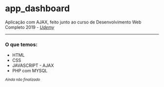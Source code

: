 # app_dashboard
Aplicação com AJAX, feito junto ao curso de Desenvolvimento Web Completo 2019 - <em><a href="https://www.udemy.com/">Udemy</a></em>
<hr>

<h3>O que temos:</h3>
<ul>
	<li>HTML</li>
	<li>CSS</li>
  <li>JAVASCRIPT - AJAX</li>
  <li>PHP com MYSQL</li>
</ul>
<em><small>Ainda não finalizado</small></em>
